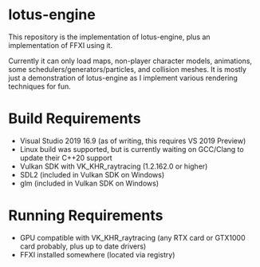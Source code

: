 # lotus-engine
This repository is the implementation of lotus-engine, plus an implementation of FFXI using it.

Currently it can only load maps, non-player character models, animations, some schedulers/generators/particles, and collision meshes.
It is mostly just a demonstration of lotus-engine as I implement various rendering techniques for fun.  

# Build Requirements
* Visual Studio 2019 16.9 (as of writing, this requires VS 2019 Preview)
* Linux build was supported, but is currently waiting on GCC/Clang to update their C++20 support
* Vulkan SDK with VK_KHR_raytracing (1.2.162.0 or higher)
* SDL2 (included in Vulkan SDK on Windows)
* glm (included in Vulkan SDK on Windows)

# Running Requirements
* GPU compatible with VK_KHR_raytracing (any RTX card or GTX1000 card probably, plus up to date drivers)
* FFXI installed somewhere (located via registry)
